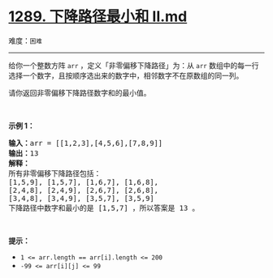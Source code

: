 # [1289. 下降路径最小和  II.md](https://leetcode-cn.com/problems/minimum-falling-path-sum-ii)

难度：`困难`

---

<p>给你一个整数方阵&nbsp;<code>arr</code>&nbsp;，定义「非零偏移下降路径」为：从&nbsp;<code>arr</code> 数组中的每一行选择一个数字，且按顺序选出来的数字中，相邻数字不在原数组的同一列。</p>

<p>请你返回非零偏移下降路径数字和的最小值。</p>

<p>&nbsp;</p>

<p><strong>示例 1：</strong></p>

<pre>
<strong>输入：</strong>arr = [[1,2,3],[4,5,6],[7,8,9]]
<strong>输出：</strong>13
<strong>解释：</strong>
所有非零偏移下降路径包括：
[1,5,9], [1,5,7], [1,6,7], [1,6,8],
[2,4,8], [2,4,9], [2,6,7], [2,6,8],
[3,4,8], [3,4,9], [3,5,7], [3,5,9]
下降路径中数字和最小的是&nbsp;[1,5,7] ，所以答案是&nbsp;13 。
</pre>

<p>&nbsp;</p>

<p><strong>提示：</strong></p>

<ul>
	<li><code>1 &lt;= arr.length == arr[i].length &lt;= 200</code></li>
	<li><code>-99 &lt;= arr[i][j] &lt;= 99</code></li>
</ul>
